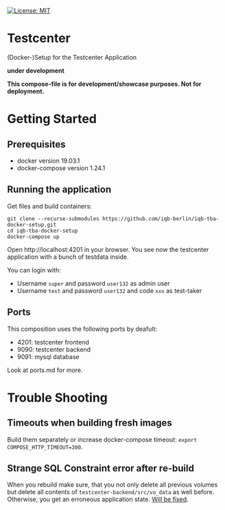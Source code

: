 [![License: MIT](https://img.shields.io/badge/License-MIT-yellow.svg?style=flat-square)](https://opensource.org/licenses/MIT)

# Testcenter
(Docker-)Setup for the Testcenter Application

**under development**

**This compose-file is for development/showcase purposes. Not for deployment.**

# Getting Started

## Prerequisites
- docker version 19.03.1
- docker-compose version 1.24.1

## Running the application

Get files and build containers:
```
git clone --recurse-submodules https://github.com/iqb-berlin/iqb-tba-docker-setup.git
cd iqb-tba-docker-setup
docker-compose up
```

Open http://localhost:4201 in your browser. You see now the testcenter application with a bunch of testdata inside. 

You can login with:
- Username `super` and password `user132` as admin user
- Username `test` and password `user132` and code `xxx` as test-taker


## Ports

This composition uses the following ports by deafult:

- 4201: testcenter frontend
- 9090: testcenter backend
- 9091: mysql database

Look at ports.md for more.

# Trouble Shooting

## Timeouts when building fresh images
Build them separately or increase docker-compose timeout: `export COMPOSE_HTTP_TIMEOUT=300`.

## Strange SQL Constraint error after re-build
When you rebuild make sure, that you not only delete all previous volumes but delete all contents 
of `testcenter-backend/src/vo_data` as well before. Otherwise, you get an erroneous application state. 
[Will be fixed](https://github.com/iqb-berlin/testcenter-setup/issues/9). 


